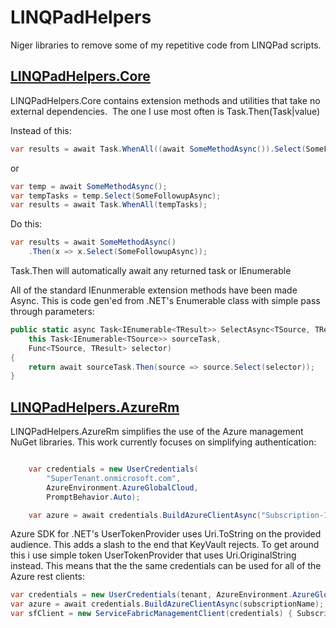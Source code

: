 # LINQPadHelpers
Niger libraries to remove some of my repetitive code from LINQPad scripts. 

## [LINQPadHelpers.Core](https://www.nuget.org/packages/LINQPadHelpers.Core/)

LINQPadHelpers.Core contains extension methods and utilities that take no external dependencies.  The one I use most often is Task.Then(Task|value)

Instead of this:

```csharp
var results = await Task.WhenAll((await SomeMethodAsync()).Select(SomeFollowupAsync));
```

or

```csharp
var temp = await SomeMethodAsync();
var tempTasks = temp.Select(SomeFollowupAsync);
var results = await Task.WhenAll(tempTasks);
```

Do this:

```csharp
var results = await SomeMethodAsync()
    .Then(x => x.Select(SomeFollowupAsync));
```

Task.Then will automatically await any returned task or IEnumerable<Task>

All of the standard IEnunmerable<T> extension methods have been made Async. This is code gen'ed from .NET's Enumerable class with simple pass through parameters:

```csharp
public static async Task<IEnumerable<TResult>> SelectAsync<TSource, TResult>(
    this Task<IEnumerable<TSource>> sourceTask, 
    Func<TSource, TResult> selector)
{
    return await sourceTask.Then(source => source.Select(selector));
}
```

## [LINQPadHelpers.AzureRm](https://www.nuget.org/packages/LINQPadHelpers.AzureRm/)

LINQPadHelpers.AzureRm simplifies the use of the Azure management NuGet libraries.  This work currently focuses on simplifying authentication:

```csharp

    var credentials = new UserCredentials(
        "SuperTenant.onmicrosoft.com",
        AzureEnvironment.AzureGlobalCloud,
        PromptBehavior.Auto);

    var azure = await credentials.BuildAzureClientAsync("Subscription-1");

```

Azure SDK for .NET's UserTokenProvider uses Uri.ToString on the provided audience. This adds a slash to the end that KeyVault rejects.  To get around this i use simple token UserTokenProvider that uses Uri.OriginalString instead.  This means that the the same credentials can be used for all of the Azure rest clients:

```csharp
var credentials = new UserCredentials(tenant, AzureEnvironment.AzureGlobalCloud, PromptBehavior.Auto);
var azure = await credentials.BuildAzureClientAsync(subscriptionName);
var sfClient = new ServiceFabricManagementClient(credentials) { SubscriptionId = azure.SubscriptionId };
```
